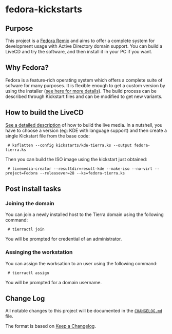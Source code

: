 # fedora-kickstarts

## Purpose
This project is a [Fedora Remix][01] and aims to offer a complete system for development usage with Active Directory domain support. You can build a LiveCD and try the software, and then install it in your PC if you want.

## Why Fedora?
Fedora is a feature-rich operating system which offers a complete suite of sofware for many purposes. It is flexible enough to get a custom version by using the installer ([see here for more details][02]).  The build process can be described through Kickstart files and can be modified to get new variants.

## How to build the LiveCD
[See a detailed description][03] of how to build the live media.
In a nutshell, you have to choose a version (eg: KDE with language support) and then create a single Kickstart file from the base code:

```
 # ksflatten --config kickstarts/kde-tierra.ks --output fedora-tierra.ks
```

Then you can build the ISO image using the kickstart just obtained:

```
 # livemedia-creator --resultdir=result-kde --make-iso --no-virt --project=Fedora --releasever=28 --ks=fedora-tierra.ks
```

## Post install tasks

### Joining the domain
You can join a newly installed host to the Tierra domain using the following command:
```
 # tierractl join
```
You will be prompted for credential of an administrator.

### Assinging the workstation
You can assign the worksation to an user using the following command:
```
 # tierractl assign
```
You will be prompted for a domain username.


## Change Log
All notable changes to this project will be documented in the [`CHANGELOG.md`](CHANGELOG.md) file.

The format is based on [Keep a Changelog][04].

[01]: https://fedoraproject.org/wiki/Remix
[02]: https://en.wikipedia.org/wiki/Anaconda_(installer)
[03]: https://fedoraproject.org/wiki/Livemedia-creator-_How_to_create_and_use_a_Live_CD
[04]: http://keepachangelog.com/


